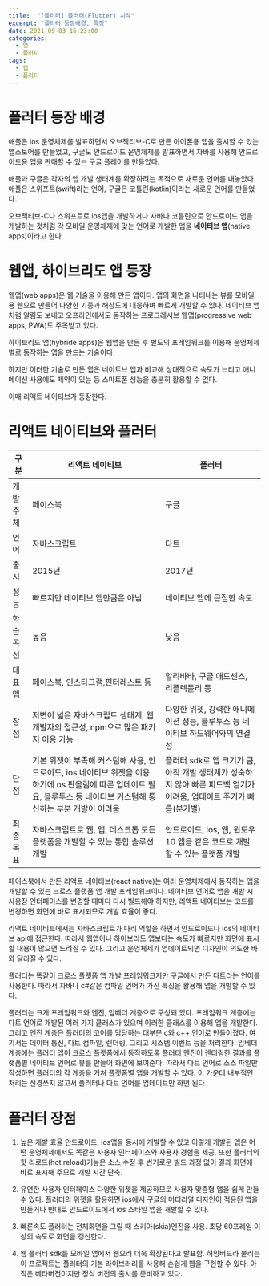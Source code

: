 ```yaml
---
title:  "[플러터] 플러터(Flutter) 시작"
excerpt: "플러터 등장배경, 특징"
date: 2021-09-03 16:23:00
categories:
  - 앱
  - 플러터
tags:
  - 앱
  - 플러터
---
```


# 플러터 등장 배경

애플은 ios 운영체제를 발표하면서 오브젝티브-C로 만든 아이폰용 앱을 출시할 수 있는 앱스토어를 만들었고, 구글도 안드로이드 운영체제를 발표하면서 자바를 사용해 안드로이드용 앱을 판매할 수 있는 구글 플레이를 만들었다.

애플과 구글은 각자의 앱 개발 생태계를 확장하려는 목적으로 새로운 언어를 내놓았다. 애플은 스위프트(swift)라는 언어, 구글은 코틀린(kotlin)이라는 새로운 언어를 만들었다.

오브젝티브-C나 스위프트로 ios앱을 개발하거나 자바나 코틀린으로 안드로이드 앱을 개발하는 것처럼 각 모바일 운영체제에 맞는 언어로 개발한 앱을 **네이티브 앱**(native apps)이라고 한다.

# 웹앱, 하이브리도 앱 등장

웹앱(web apps)은 웹 기술을 이용해 만든 앱이다. 앱의 화면을 나태내는 뷰를 모바일용 웹으로 만들어 다양한 기종과 해상도에 대응하며 빠르게 개발할 수 있다. 네이티브 앱처럼 알림도 보내고 오프라인에서도 동작하는 프로그레시브 웹앱(progressive web apps, PWA)도 주목받고 있다.

하이브리드 앱(hybride apps)은 웹앱을 만든 후 별도의 프레임워크를 이용해 운영체제별로 동작하는 앱을 만드는 기술이다.

하지만 이러한 기술로 만든 앱은 네이트브 앱과 비교해 상대적으로 속도가 느리고 애니메이션 사용에도 제약이 있는 등 스마트폰 성능을 충분히 활용할 수 없다.

이때 리액트 네이티브가 등장한다.

# 리액트 네이티브와 플러터

|구분|리액트 네이티브|플러터|
|---|------|------|
|개발 주체|페이스북|구글|
|언어|자바스크립트|다트|
|출시|2015년|2017년|
|성능|빠르지만 네이티브 앱만큼은 아님|네이티브 앱에 근접한 속도|
|학습 곡선|높음|낮음|
|대표앱|페이스북, 인스타그램,핀터레스트 등|알리바바, 구글 애드센스, 리플렉틀리 등|
|장점|저변이 넓은 자바스크립트 생태계, 웹 개발자의 접근성, npm으로 많은 패키지 이용 가능|다양한 위젯, 강력한 애니메이션 성능, 블루투스 등 네이티브 하드웨어와의 연결성|
|단점|기본 위젯이 부족해 커스텀해 사용, 안드로이드, ios 네이티브 위젯을 이용하기에 os 판올림에 따른 업데이트 필요, 블루투스 등 네이티브 커스텀해 통신하는 부분 개발이 어려움|플러터 sdk로 앱 크기가 큼, 아직 개발 생태계가 성숙하지 않아 빠른 피드백 얻기가 어려움, 업데이트 주기가 빠름(분기별)|
|최종목표|자바스크립트로 웹, 앱, 데스크톱 모든 플랫폼을 개발할 수 있는 통합 솔루션 개발|안드로이드, ios, 웹, 윈도우10 앱을 같은 코드로 개발할 수 있는 플랫폼 개발|

페이스북에서 만든 리액트 네이티브(react native)는 여러 운영체제에서 동작하는 앱을 개발할 수 있는 크로스 플랫폼 앱 개발 프레임워크이다. 네이티브 언어로 앱을 개발 시 사용장 인터페이스를 변경할 때마다 다시 빌드해야 하지만, 리액트 네이티브는 코드를 변경하면 화면에 바로 표시되므로 개발 효율이 좋다.

리액트 네이티브에서는 자바스크립트가 다리 역할을 하면서 안드로이드나 ios의 네이티브 api에 접근한다. 따라서 웹앱이나 하이브리도 앱보다는 속도가 빠르지만 화면에 표시할 내용이 많으면 느려질 수 있다. 그리고 운영체제가 업데이트되면 디자인이 의도한 바와 달라질 수 있다.

플러터는 똑같이 크로스 플랫폼 앱 개발 프레임워크지만 구글에서 만든 다트라는 언어를 사용한다. 따라서 자바나 c#같은 컴파일 언어가 가진 특징을 활용해 앱을 개발할 수 있다.

플러터는 크게 프레임워크와 엔진, 임베더 계층으로 구성돼 있다. 프레임워크 계층에는 다트 언어로 개발된 여러 가지 클래스가 있으며 이러한 클래스를 이용해 앱을 개발한다. 그리고 엔진 계층은 플러터의 코어를 담당하는 대부분 c와 c++ 언어로 만들어졌다. 여기서는 데이터 통신, 다트 컴파일, 렌더링, 그리고 시스템 이벤트 등을 처리한다. 임베더 계층에는 플러터 앱이 크로스 플랫폼에서 동작하도록 플러터 엔진이 렌더링한 결과를 플랫폼별 네이티브 언어로 뷰를 만들어 화면에 보여준다. 따라서 다트 언어로 소스 파일만 작성하면 플러터의 각 계층을 거쳐 플랫폼별 앱을 개발할 수 있다. 이 가운데 내부적인 처리는 신경쓰지 않고서 플러터나 다트 언어를 업데이트만 하면 된다.

# 플러터 장점

1. 높은 개발 효율
안드로이드, ios앱을 동시에 개발할 수 있고 이렇게 개발된 앱은 어떤 운영체제에서도 똑같은 사용자 인터페이스와 사용자 경험을 제공. 또한 플러터의 핫 리로드(hot reload)기능은 소스 수정 후 번거로운 빌드 과정 없이 결과 화면에 바로 표시해 주므로 개발 시간 단축.

2. 유연한 사용자 인터페이스
다양한 위젯을 제공하므로 사용자 맞춤형 앱을 쉽게 만들 수 있다. 플러터의 위젯을 활용하면 ios에서 구글의 머티리얼 디자인이 적용된 앱을 만들거나 반대로 안드로이드에서 ios 스타일 앱을 개발할 수 있다.

3. 빠른속도
플러터는 전체화면을 그릴 때 스키아(skia)엔진을 사용. 초당 60프레임 이상의 속도로 화면을 갱신한다.

4. 웹
플러터 sdk를 모바일 앱에서 웹으러 더욱 확장된다고 발표함. 허밍버드라 불리는 이 프로젝트는 플러터의 기본 라이브러리를 사용해 손쉽게 웹을 구현할 수 있다. 아직은 베타버전이지만 정식 버전의 출시를 준비하고 있다.